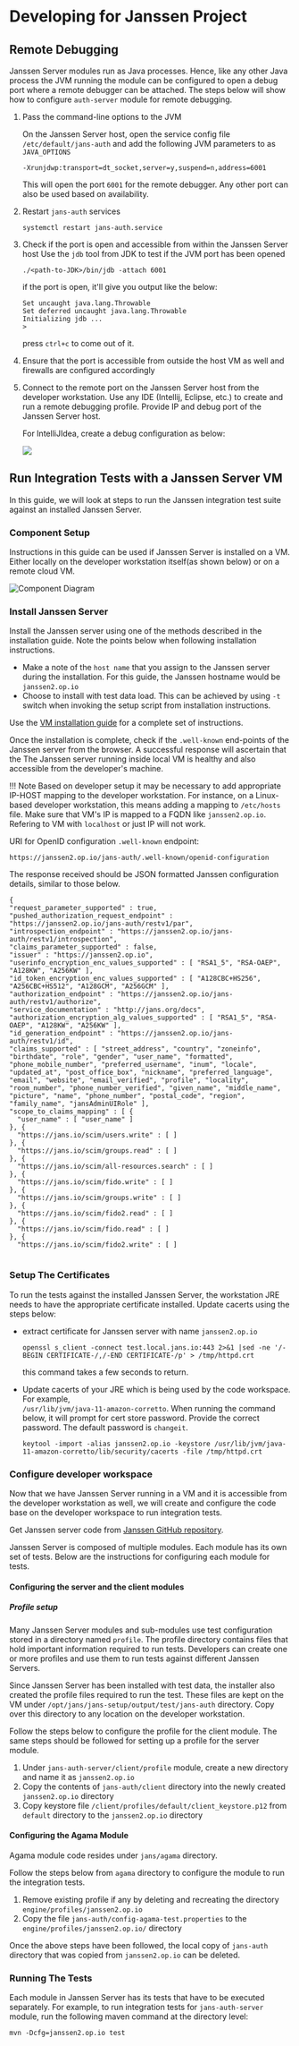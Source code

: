 # Developing for Janssen Project

## Remote Debugging

Janssen Server modules run as Java processes. Hence, like any other Java process the JVM running the module
can be configured to open a debug port where a remote debugger can be attached. The steps below will show how to
configure `auth-server` module for remote debugging.

1. Pass the command-line options to the JVM

   On the Janssen Server host, open the service config file `/etc/default/jans-auth` and add the following JVM
   parameters to as `JAVA_OPTIONS`
    ```
    -Xrunjdwp:transport=dt_socket,server=y,suspend=n,address=6001
    ```
   This will open the port `6001` for the remote debugger. Any other port can also be used based on availability.

2. Restart `jans-auth` services
    ```
    systemctl restart jans-auth.service
    ```

3. Check if the port is open and accessible from within the Janssen Server host
   Use the `jdb` tool from JDK to test if the JVM port has been opened
   ```
   ./<path-to-JDK>/bin/jdb -attach 6001
   ```
   if the port is open, it'll give you output like the below:
   ```
   Set uncaught java.lang.Throwable
   Set deferred uncaught java.lang.Throwable
   Initializing jdb ...
   >
   ```
   press `ctrl+c` to come out of it.

4. Ensure that the port is accessible from outside the host VM as well and firewalls are configured accordingly

5. Connect to the remote port on the Janssen Server host from the developer workstation. Use any IDE (Intellij, Eclipse,
   etc.) to create and run a remote debugging profile. Provide IP and debug port of the Janssen Server host.

   For IntelliJIdea, create a debug configuration as below:

   ![](../assets/image-jans-remote-debug-intellij.png)

## Run Integration Tests with a Janssen Server VM

In this guide, we will look at steps to run the Janssen integration test suite against an installed Janssen
Server.

### Component Setup

Instructions in this guide can be used if Janssen Server is installed on a VM. Either locally on the developer workstation
itself(as shown below) or on a remote cloud VM.

![Component Diagram](../assets/image-run-integration-test-from-workspace-06122022.png)

### Install Janssen Server

Install the Janssen server using one of the methods described in the installation guide. Note the points below when
following installation instructions.

- Make a note
  of the `host name` that you assign to the Janssen server during the installation. For this guide, the Janssen hostname
  would be `janssen2.op.io`
- Choose to install with test data load. This can be achieved by using `-t` switch when invoking the setup script
  from installation instructions.

Use the [VM installation guide](../admin/install/vm-install/README.md) for a complete set of instructions.

Once the installation is complete, check if the `.well-known` end-points of the
Janssen server from the browser. A successful response will ascertain that the
The Janssen server running inside local VM is healthy and also accessible from the developer's machine.

!!! Note
Based on developer setup it may be necessary to add appropriate IP-HOST mapping to the developer workstation. For
instance, on a Linux-based developer workstation, this means adding a mapping to `/etc/hosts` file. Make sure that
VM's IP is mapped to a FQDN like `janssen2.op.io`. Refering to VM with `localhost` or just IP will not work.

URI for OpenID configuration `.well-known` endpoint:

  ```
  https://janssen2.op.io/jans-auth/.well-known/openid-configuration
  ```

The response received should be JSON formatted Janssen configuration details, similar to those below.

  ```
  {
  "request_parameter_supported" : true,
  "pushed_authorization_request_endpoint" : "https://janssen2.op.io/jans-auth/restv1/par",
  "introspection_endpoint" : "https://janssen2.op.io/jans-auth/restv1/introspection",
  "claims_parameter_supported" : false,
  "issuer" : "https://janssen2.op.io",
  "userinfo_encryption_enc_values_supported" : [ "RSA1_5", "RSA-OAEP", "A128KW", "A256KW" ],
  "id_token_encryption_enc_values_supported" : [ "A128CBC+HS256", "A256CBC+HS512", "A128GCM", "A256GCM" ],
  "authorization_endpoint" : "https://janssen2.op.io/jans-auth/restv1/authorize",
  "service_documentation" : "http://jans.org/docs",
  "authorization_encryption_alg_values_supported" : [ "RSA1_5", "RSA-OAEP", "A128KW", "A256KW" ],
  "id_generation_endpoint" : "https://janssen2.op.io/jans-auth/restv1/id",
  "claims_supported" : [ "street_address", "country", "zoneinfo", "birthdate", "role", "gender", "user_name", "formatted", "phone_mobile_number", "preferred_username", "inum", "locale", "updated_at", "post_office_box", "nickname", "preferred_language", "email", "website", "email_verified", "profile", "locality", "room_number", "phone_number_verified", "given_name", "middle_name", "picture", "name", "phone_number", "postal_code", "region", "family_name", "jansAdminUIRole" ],
  "scope_to_claims_mapping" : [ {
    "user_name" : [ "user_name" ]
  }, {
    "https://jans.io/scim/users.write" : [ ]
  }, {
    "https://jans.io/scim/groups.read" : [ ]
  }, {
    "https://jans.io/scim/all-resources.search" : [ ]
  }, {
    "https://jans.io/scim/fido.write" : [ ]
  }, {
    "https://jans.io/scim/groups.write" : [ ]
  }, {
    "https://jans.io/scim/fido2.read" : [ ]
  }, {
    "https://jans.io/scim/fido.read" : [ ]
  }, {
    "https://jans.io/scim/fido2.write" : [ ]
    
  ```

### Setup The Certificates

To run the tests against the installed Janssen Server, the workstation JRE needs to have the appropriate
certificate installed. Update cacerts using the steps below:


- extract certificate for Janssen server with name `janssen2.op.io`
  ```
  openssl s_client -connect test.local.jans.io:443 2>&1 |sed -ne '/-BEGIN CERTIFICATE-/,/-END CERTIFICATE-/p' > /tmp/httpd.crt
  ```
  this command takes a few seconds to return.

- Update cacerts of your JRE which is being used by the code workspace. For example,  
  `/usr/lib/jvm/java-11-amazon-corretto`. When running the command below, it will prompt for cert store password. Provide
  the correct password. The default password is `changeit`.
  ```
  keytool -import -alias janssen2.op.io -keystore /usr/lib/jvm/java-11-amazon-corretto/lib/security/cacerts -file /tmp/httpd.crt
  ``` 

### Configure developer workspace

Now that we have Janssen Server running in a VM and it is accessible from the developer workstation as well, we will
create and configure the code base on the developer workspace to run integration tests.

Get Janssen server code from [Janssen GitHub repository](https://github.com/JanssenProject/jans).

Janssen Server is composed of multiple modules. Each module has its own set of tests.
Below are the instructions for configuring each module for tests.

#### Configuring the server and the client modules

##### Profile setup

Many Janssen Server modules and sub-modules use test configuration stored in a directory named `profile`. The profile
directory contains files that hold important information required to run tests. Developers can create one or more
profiles and use them to run tests against different Janssen Servers.

Since Janssen Server has been installed with test data, the installer also created the profile files required to run
the test.
These files are kept on the VM under `/opt/jans/jans-setup/output/test/jans-auth` directory. Copy over this directory to
any location on the developer workstation.

Follow the steps below to configure the profile for the client module. The same steps should be followed for
setting up a profile for the server module.

1. Under `jans-auth-server/client/profile` module, create a new directory and name it as `janssen2.op.io`
2. Copy the contents of `jans-auth/client` directory into the newly created `janssen2.op.io` directory
3. Copy keystore file `/client/profiles/default/client_keystore.p12` from `default` directory to
   the `janssen2.op.io` directory

#### Configuring the Agama Module

Agama module code resides under `jans/agama` directory.

Follow the steps below from `agama` directory to configure the module to run the integration tests.

1. Remove existing profile if any by deleting and recreating the directory `engine/profiles/janssen2.op.io`
2. Copy the file `jans-auth/config-agama-test.properties` to the `engine/profiles/janssen2.op.io/` directory

Once the above steps have been followed, the local copy of `jans-auth` directory that was copied
from `janssen2.op.io` can be deleted.

### Running The Tests

Each module in Janssen Server has its tests that have to be executed separately.
For example, to run integration tests for `jans-auth-server` module, run the following maven command at the directory
level:

  ```
  mvn -Dcfg=janssen2.op.io test
  ```
